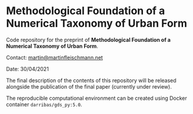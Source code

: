 # Methodological Foundation of a Numerical Taxonomy of Urban Form
Code repository for the preprint of **Methodological Foundation of a Numerical Taxonomy of Urban Form**.

Contact: martin@martinfleischmann.net

Date: 30/04/2021

The final description of the contents of this repository will be released alongside the publication of the final paper (currently under review).

The reproducible computational environment can be created using Docker container `darribas/gds_py:5.0`.